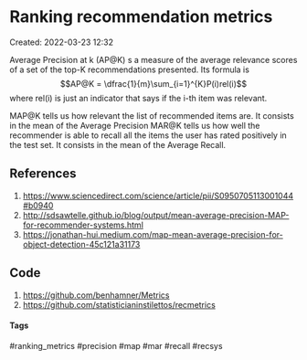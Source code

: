 # Ranking recommendation metrics
Created: 2022-03-23 12:32

Average Precision at k (AP@K) s a measure of the average relevance scores of a set of the top-K recommendations presented. Its formula is $$AP@K = \dfrac{1}{m}\sum_{i=1}^{K}P(i)rel(i)$$ where rel(i) is just an indicator that says if the i-th item was relevant.

MAP@K tells us how relevant the list of recommended items are. It consists in the mean of the Average Precision
MAR@K tells us how well the recommender is able to recall all the items the user has rated positively in the test set. It consists in the mean of the Average Recall.

## References
1. https://www.sciencedirect.com/science/article/pii/S0950705113001044#b0940
2. http://sdsawtelle.github.io/blog/output/mean-average-precision-MAP-for-recommender-systems.html
3. https://jonathan-hui.medium.com/map-mean-average-precision-for-object-detection-45c121a31173

## Code
1. https://github.com/benhamner/Metrics
2. https://github.com/statisticianinstilettos/recmetrics

#### Tags
#ranking_metrics #precision #map #mar #recall #recsys 